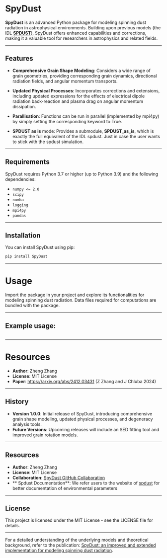 # SpyDust

**SpyDust** is an advanced Python package for modeling spinning dust radiation in astrophysical environments. Building upon previous models (the IDL [**SPDUST**](https://arxiv.org/pdf/1003.4732)), SpyDust offers enhanced capabilities and corrections, making it a valuable tool for researchers in astrophysics and related fields.

---

## Features

- **Comprehensive Grain Shape Modeling**: Considers a wide range of grain geometries, providing corresponding grain dynamics, directional radiation fields, and angular momentum transports.

- **Updated Physical Processes**: Incorporates corrections and extensions, including updated expressions for the effects of electrical dipole radiation back-reaction and plasma drag on angular momentum dissipation.

- **Parallisation**: Functions can be run in parallel (implemented by mpi4py) by simply setting the corresponding keyword to True.

- **SPDUST as is** mode: Provides a submodule, **SPDUST_as_is**, which is exactly the full equivalent of the IDL spdust. Just in case the user wants to stick with the spdust simulation.

---

## Requirements

SpyDust requires Python 3.7 or higher (up to Python 3.9) and the following dependencies:

- `numpy <= 2.0`
- `scipy`
- `numba`
- `logging`
- `mpi4py`
- `pandas`

---

## Installation

You can install SpyDust using pip:

```bash
pip install SpyDust
```

---

# Usage

Import the package in your project and explore its functionalities for modeling spinning dust radiation. Data files required for computations are bundled with the package.

---

## Example usage:

```python

```

--- 

# Resources

- **Author**: Zheng Zhang
- **License**: MIT License
- **Paper**: https://arxiv.org/abs/2412.03431 (Z Zhang and J Chluba 2024)

---

## History

- **Version 1.0.0**: Initial release of SpyDust, introducing comprehensive grain shape modeling, updated physical processes, and degeneracy analysis tools.
- **Future Versions**: Upcoming releases will include an SED fitting tool and improved grain rotation models.

---

## Resources

- **Author**: Zheng Zhang
- **License**: MIT License
- **Collaboration**: [SpyDust GitHub Collaboration](https://github.com/SpyDust/SpyDust)
- ** Spdust Documentation**: We refer users to the website of [spdust](https://cosmo.nyu.edu/yacine/spdust/spdust.html) for better documentation of environmental parameters 

---

## License

This project is licensed under the MIT License - see the LICENSE file for details.

---

For a detailed understanding of the underlying models and theoretical background, refer to the publication: [SpyDust: an improved and extended implementation for modeling spinning dust radiation](https://arxiv.org/abs/2412.03431).